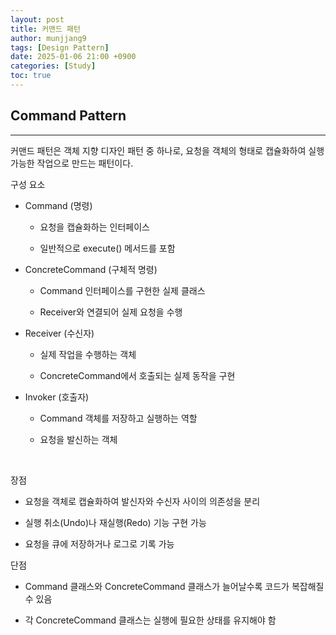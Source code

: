 ```yaml
---
layout: post
title: 커맨드 패턴
author: munjjang9
tags: [Design Pattern]
date: 2025-01-06 21:00 +0900
categories: [Study]
toc: true
---
```


## Command Pattern
---
커맨드 패턴은 객체 지향 디자인 패턴 중 하나로, 요청을 객체의 형태로 캡슐화하여 실행 가능한 작업으로 만드는 패턴이다.

구성 요소

- Command (명령)

    - 요청을 캡슐화하는 인터페이스

    - 일반적으로 execute() 메서드를 포함

- ConcreteCommand (구체적 명령)

    - Command 인터페이스를 구현한 실제 클래스

    - Receiver와 연결되어 실제 요청을 수행

- Receiver (수신자)

    - 실제 작업을 수행하는 객체

    - ConcreteCommand에서 호출되는 실제 동작을 구현

- Invoker (호출자)

    - Command 객체를 저장하고 실행하는 역할

    - 요청을 발신하는 객체

<br>

장점

- 요청을 객체로 캡슐화하여 발신자와 수신자 사이의 의존성을 분리

- 실행 취소(Undo)나 재실행(Redo) 기능 구현 가능

- 요청을 큐에 저장하거나 로그로 기록 가능

단점

- Command 클래스와 ConcreteCommand 클래스가 늘어날수록 코드가 복잡해질 수 있음

- 각 ConcreteCommand 클래스는 실행에 필요한 상태를 유지해야 함